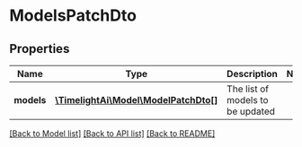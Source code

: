 # ModelsPatchDto

## Properties
Name | Type | Description | Notes
------------ | ------------- | ------------- | -------------
**models** | [**\TimelightAi\Model\ModelPatchDto[]**](ModelPatchDto.md) | The list of models to be updated | 

[[Back to Model list]](../README.md#documentation-for-models) [[Back to API list]](../README.md#documentation-for-api-endpoints) [[Back to README]](../README.md)


